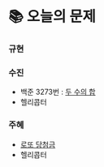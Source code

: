  # 📚 오늘의 문제
### 규현
### 수진
- 백준 3273번 : [두 수의 합](https://www.acmicpc.net/problem/3273)
- 헬리콥터
### 주혜
- [로또 당첨금](https://github.com/Gyuddi/Spam_Que/blob/main/2022%EB%85%8410%EC%9B%9408%EC%9D%BC/%EB%A1%9C%EB%98%90%20%EB%8B%B9%EC%B2%A8%EA%B8%88%20%EB%AC%B8%EC%A0%9C.md)
- 헬리콥터

